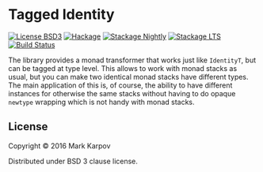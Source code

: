 # Tagged Identity

[![License BSD3](https://img.shields.io/badge/license-BSD3-brightgreen.svg)](http://opensource.org/licenses/BSD-3-Clause)
[![Hackage](https://img.shields.io/hackage/v/tagged-identity.svg?style=flat)](https://hackage.haskell.org/package/tagged-identity)
[![Stackage Nightly](http://stackage.org/package/tagged-identity/badge/nightly)](http://stackage.org/nightly/package/tagged-identity)
[![Stackage LTS](http://stackage.org/package/tagged-identity/badge/lts)](http://stackage.org/lts/package/tagged-identity)
[![Build Status](https://travis-ci.org/mrkkrp/tagged-identity.svg?branch=master)](https://travis-ci.org/mrkkrp/tagged-identity)

The library provides a monad transformer that works just like `IdentityT`,
but can be tagged at type level. This allows to work with monad stacks as
usual, but you can make two identical monad stacks have different types. The
main application of this is, of course, the ability to have different
instances for otherwise the same stacks without having to do opaque
`newtype` wrapping which is not handy with monad stacks.

## License

Copyright © 2016 Mark Karpov

Distributed under BSD 3 clause license.

